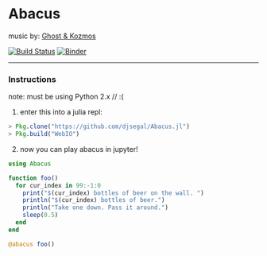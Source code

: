 # Abacus

music by: [Ghost & Kozmos](https://soundcloud.com/the-ghost-that-haunts-your-house/ghost-kozmos-abacus-theme-electro-swing-remix)

[![Build Status](https://travis-ci.com/djsegal/Abacus.jl.svg?token=6MoHrva8xz9sBJHXmzmz&branch=master)](https://travis-ci.com/djsegal/Abacus.jl)
[![Binder](https://mybinder.org/badge.svg)](https://mybinder.org/v2/gh/djsegal/webio-binder/master?filepath=webio.ipynb)

-----

### Instructions

note: must be using Python 2.x // :(

1) enter this into a julia repl:

```julia
> Pkg.clone("https://github.com/djsegal/Abacus.jl")
> Pkg.build("WebIO")
```

2) now you can play abacus in jupyter!

```julia
using Abacus

function foo()
  for cur_index in 99:-1:0
    print("$(cur_index) bottles of beer on the wall. ")
    println("$(cur_index) bottles of beer.")
    println("Take one down. Pass it around.")
    sleep(0.5)
  end
end

@abacus foo()
```
